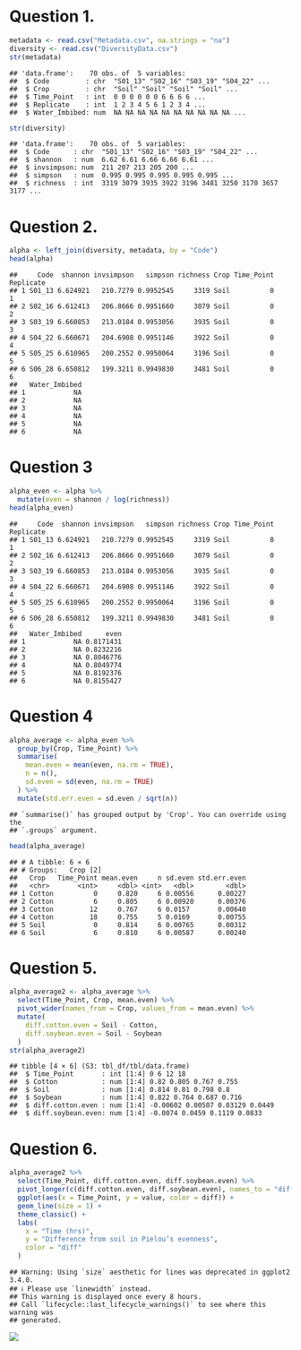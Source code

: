 # Question 1.

``` r
metadata <- read.csv("Metadata.csv", na.strings = "na")
diversity <- read.csv("DiversityData.csv")
str(metadata)
```

    ## 'data.frame':    70 obs. of  5 variables:
    ##  $ Code         : chr  "S01_13" "S02_16" "S03_19" "S04_22" ...
    ##  $ Crop         : chr  "Soil" "Soil" "Soil" "Soil" ...
    ##  $ Time_Point   : int  0 0 0 0 0 0 6 6 6 6 ...
    ##  $ Replicate    : int  1 2 3 4 5 6 1 2 3 4 ...
    ##  $ Water_Imbibed: num  NA NA NA NA NA NA NA NA NA NA ...

``` r
str(diversity)
```

    ## 'data.frame':    70 obs. of  5 variables:
    ##  $ Code      : chr  "S01_13" "S02_16" "S03_19" "S04_22" ...
    ##  $ shannon   : num  6.62 6.61 6.66 6.66 6.61 ...
    ##  $ invsimpson: num  211 207 213 205 200 ...
    ##  $ simpson   : num  0.995 0.995 0.995 0.995 0.995 ...
    ##  $ richness  : int  3319 3079 3935 3922 3196 3481 3250 3170 3657 3177 ...

# Question 2.

``` r
alpha <- left_join(diversity, metadata, by = "Code")
head(alpha)
```

    ##     Code  shannon invsimpson   simpson richness Crop Time_Point Replicate
    ## 1 S01_13 6.624921   210.7279 0.9952545     3319 Soil          0         1
    ## 2 S02_16 6.612413   206.8666 0.9951660     3079 Soil          0         2
    ## 3 S03_19 6.660853   213.0184 0.9953056     3935 Soil          0         3
    ## 4 S04_22 6.660671   204.6908 0.9951146     3922 Soil          0         4
    ## 5 S05_25 6.610965   200.2552 0.9950064     3196 Soil          0         5
    ## 6 S06_28 6.650812   199.3211 0.9949830     3481 Soil          0         6
    ##   Water_Imbibed
    ## 1            NA
    ## 2            NA
    ## 3            NA
    ## 4            NA
    ## 5            NA
    ## 6            NA

# Question 3

``` r
alpha_even <- alpha %>%
  mutate(even = shannon / log(richness))
head(alpha_even)
```

    ##     Code  shannon invsimpson   simpson richness Crop Time_Point Replicate
    ## 1 S01_13 6.624921   210.7279 0.9952545     3319 Soil          0         1
    ## 2 S02_16 6.612413   206.8666 0.9951660     3079 Soil          0         2
    ## 3 S03_19 6.660853   213.0184 0.9953056     3935 Soil          0         3
    ## 4 S04_22 6.660671   204.6908 0.9951146     3922 Soil          0         4
    ## 5 S05_25 6.610965   200.2552 0.9950064     3196 Soil          0         5
    ## 6 S06_28 6.650812   199.3211 0.9949830     3481 Soil          0         6
    ##   Water_Imbibed      even
    ## 1            NA 0.8171431
    ## 2            NA 0.8232216
    ## 3            NA 0.8046776
    ## 4            NA 0.8049774
    ## 5            NA 0.8192376
    ## 6            NA 0.8155427

# Question 4

``` r
alpha_average <- alpha_even %>%
  group_by(Crop, Time_Point) %>% 
  summarise(
    mean.even = mean(even, na.rm = TRUE),
    n = n(), 
    sd.even = sd(even, na.rm = TRUE) 
  ) %>%
  mutate(std.err.even = sd.even / sqrt(n))
```

    ## `summarise()` has grouped output by 'Crop'. You can override using the
    ## `.groups` argument.

``` r
head(alpha_average)
```

    ## # A tibble: 6 × 6
    ## # Groups:   Crop [2]
    ##   Crop   Time_Point mean.even     n sd.even std.err.even
    ##   <chr>       <int>     <dbl> <int>   <dbl>        <dbl>
    ## 1 Cotton          0     0.820     6 0.00556      0.00227
    ## 2 Cotton          6     0.805     6 0.00920      0.00376
    ## 3 Cotton         12     0.767     6 0.0157       0.00640
    ## 4 Cotton         18     0.755     5 0.0169       0.00755
    ## 5 Soil            0     0.814     6 0.00765      0.00312
    ## 6 Soil            6     0.810     6 0.00587      0.00240

# Question 5.

``` r
alpha_average2 <- alpha_average %>%
  select(Time_Point, Crop, mean.even) %>%
  pivot_wider(names_from = Crop, values_from = mean.even) %>% 
  mutate(
    diff.cotton.even = Soil - Cotton, 
    diff.soybean.even = Soil - Soybean
  )
str(alpha_average2)
```

    ## tibble [4 × 6] (S3: tbl_df/tbl/data.frame)
    ##  $ Time_Point       : int [1:4] 0 6 12 18
    ##  $ Cotton           : num [1:4] 0.82 0.805 0.767 0.755
    ##  $ Soil             : num [1:4] 0.814 0.81 0.798 0.8
    ##  $ Soybean          : num [1:4] 0.822 0.764 0.687 0.716
    ##  $ diff.cotton.even : num [1:4] -0.00602 0.00507 0.03129 0.0449
    ##  $ diff.soybean.even: num [1:4] -0.0074 0.0459 0.1119 0.0833

# Question 6.

``` r
alpha_average2 %>%
  select(Time_Point, diff.cotton.even, diff.soybean.even) %>%
  pivot_longer(c(diff.cotton.even, diff.soybean.even), names_to = "diff") %>%
  ggplot(aes(x = Time_Point, y = value, color = diff)) +
  geom_line(size = 1) + 
  theme_classic() +
  labs(
    x = "Time (hrs)",
    y = "Difference from soil in Pielou’s evenness",
    color = "diff"
  )
```

    ## Warning: Using `size` aesthetic for lines was deprecated in ggplot2 3.4.0.
    ## ℹ Please use `linewidth` instead.
    ## This warning is displayed once every 8 hours.
    ## Call `lifecycle::last_lifecycle_warnings()` to see where this warning was
    ## generated.

![](Coding-Challenge5DataWrangling_PC_KK_files/figure-gfm/unnamed-chunk-6-1.png)<!-- -->
